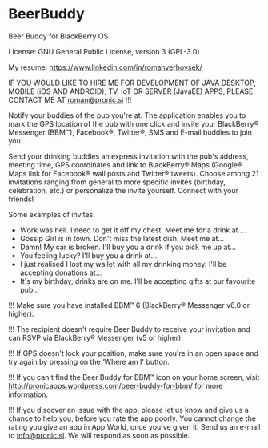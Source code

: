 # BeerBuddy
Beer Buddy for BlackBerry OS

License: GNU General Public License, version 3 (GPL-3.0)

My resume: https://www.linkedin.com/in/romanverhovsek/

IF YOU WOULD LIKE TO HIRE ME FOR DEVELOPMENT OF JAVA DESKTOP, MOBILE (iOS AND ANDROID), TV, IoT OR SERVER (JavaEE) APPS, PLEASE CONTACT ME AT roman@pronic.si !!!

Notify your buddies of the pub you're at. The application enables you to mark the GPS location of the pub with one click and invite your BlackBerry® Messenger (BBM™), Facebook®, Twitter®, SMS and E-mail buddies to join you.

Send your drinking buddies an express invitation with the pub's address, meeting time, GPS coordinates and link to BlackBerry® Maps (Google® Maps link for Facebook® wall posts and Twitter® tweets). Choose among 21 invitations ranging from general to more specific invites (birthday, celebration, etc.) or personalize the invite yourself. Connect with your friends!

Some examples of invites:
- Work was hell. I need to get it off my chest. Meet me for a drink at …
- Gossip Girl is in town. Don't miss the latest dish. Meet me at…
- Damn! My car is broken. I'll buy you a drink if you pick me up at…
- You feeling lucky? I'll buy you a drink at…
- I just realised I lost my wallet with all my drinking money. I'll be accepting donations at…
- It's my birthday, drinks are on me. I'll be accepting gifts at our favourite pub…

!!! Make sure you have installed BBM™ 6 (BlackBerry® Messenger v6.0 or higher).

!!! The recipient doesn't require Beer Buddy to receive your invitation and can RSVP via BlackBerry® Messenger (v5 or higher).

!!! If GPS doesn't lock your position, make sure you're in an open space and try again by pressing on the ‘Where am I' button.

!!! If you can't find the Beer Buddy for BBM™ icon on your home screen, visit http://pronicapps.wordpress.com/beer-buddy-for-bbm/ for more information.

!!! If you discover an issue with the app, please let us know and give us a chance to help you, before you rate the app poorly. You cannot change the rating you give an app in App World, once you've given it. Send us an e-mail to info@pronic.si. We will respond as soon as possible.
